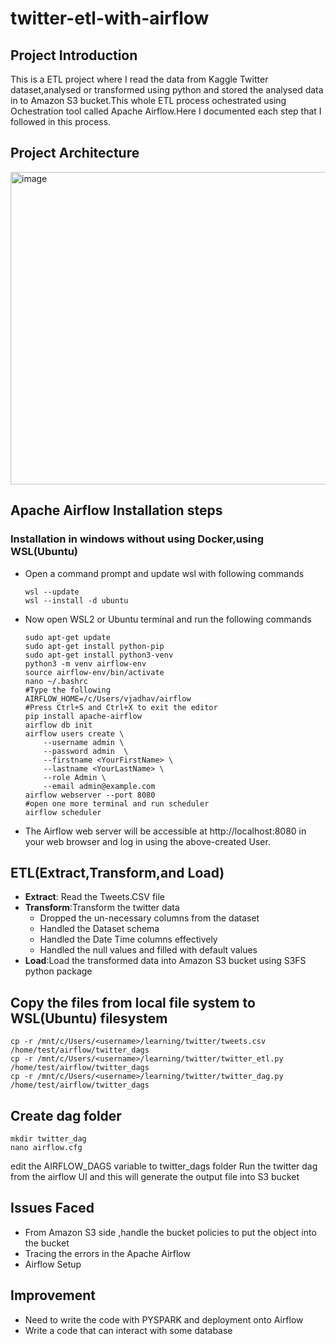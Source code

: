 # twitter-etl-with-airflow
## Project Introduction
This is a ETL project where I read the data from Kaggle Twitter dataset,analysed or transformed using python and stored the analysed data in to Amazon S3 bucket.This whole ETL process ochestrated using Ochestration tool called Apache Airflow.Here I documented each step that I followed in this process.
## Project Architecture
<img width="1000" height="500" alt="image" src="https://github.com/kalyani33/twitter-etl-with-airflow/assets/37569003/8c00f673-acd9-43df-899d-033ed661ca25">

## Apache Airflow Installation steps
###  Installation in windows without using Docker,using WSL(Ubuntu)
- Open a command prompt and update wsl with following commands
  ```
  wsl --update
  wsl --install -d ubuntu
  ```
- Now open WSL2 or Ubuntu terminal and run the following commands
  ```
  sudo apt-get update
  sudo apt-get install python-pip
  sudo apt-get install python3-venv
  python3 -m venv airflow-env
  source airflow-env/bin/activate
  nano ~/.bashrc
  #Type the following
  AIRFLOW_HOME=/c/Users/vjadhav/airflow
  #Press Ctrl+S and Ctrl+X to exit the editor
  pip install apache-airflow
  airflow db init
  airflow users create \
      --username admin \
      --password admin  \
      --firstname <YourFirstName> \
      --lastname <YourLastName> \
      --role Admin \
      --email admin@example.com
  airflow webserver --port 8080
  #open one more terminal and run scheduler
  airflow scheduler
  ```
- The Airflow web server will be accessible at http://localhost:8080 in your web browser and log in using the above-created User.
## ETL(Extract,Transform,and Load)
- **Extract**: Read the Tweets.CSV file
- **Transform**:Transform the twitter data
  - Dropped the un-necessary columns from the dataset
  - Handled the Dataset schema
  - Handled the Date Time columns effectively
  - Handled the null values and filled with default values
- **Load**:Load the transformed data into Amazon S3 bucket using S3FS python package
## Copy the files from local file system to WSL(Ubuntu) filesystem
```
cp -r /mnt/c/Users/<username>/learning/twitter/tweets.csv /home/test/airflow/twitter_dags
cp -r /mnt/c/Users/<username>/learning/twitter/twitter_etl.py /home/test/airflow/twitter_dags
cp -r /mnt/c/Users/<username>/learning/twitter/twitter_dag.py /home/test/airflow/twitter_dags
```
## Create dag folder
```
mkdir twitter_dag
nano airflow.cfg
```
edit the AIRFLOW_DAGS variable to twitter_dags folder
Run the twitter dag from the airflow UI and this will generate the output file into S3 bucket
## Issues Faced
- From Amazon S3 side ,handle the bucket policies to put the object into the bucket
- Tracing the errors in the Apache Airflow
- Airflow Setup
## Improvement
- Need to write the code with PYSPARK and deployment onto Airflow
- Write a code that can interact with some database
